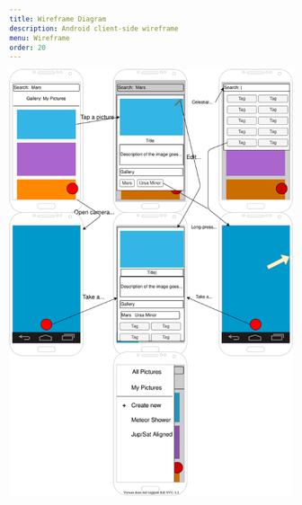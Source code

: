 ```yaml
---
title: Wireframe Diagram
description: Android client-side wireframe
menu: Wireframe
order: 20
---
```


[![Wireframe Diagram](img/wireframe.svg)](pdf/wireframe.pdf)
